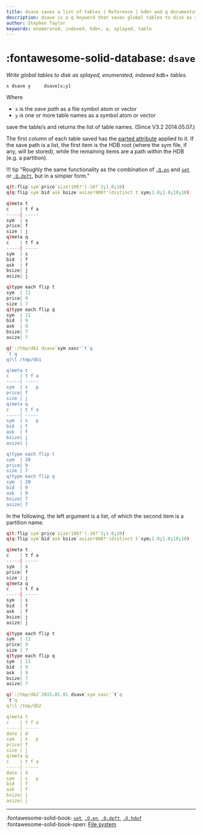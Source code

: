 ```yaml
---
title: dsave saves a list of tables | Reference | kdb+ and q documentation
description: dsave is a q keyword that saves global tables to disk as splayed, enumerated, indexed kdb+ tables.
author: Stephen Taylor
keywords: enumerated, indexed, kdb+, q, splayed, table
---
```

# :fontawesome-solid-database: `dsave`

_Write global tables to disk as splayed, enumerated, indexed kdb+ tables._




```syntax
x dsave y     dsave[x;y]
```

Where

-   `x` is the _save path_ as a file symbol atom or vector
-   `y` is one or more table names as a symbol atom or vector

save the table/s and returns the list of table names.
(Since V3.2 2014.05.07.)

The first column of each table saved has the [parted attribute](set-attribute.md) applied to it. If the save path is a list, the first item is the HDB root (where the sym file, if any, will be stored), while the remaining items are a path within the HDB (e.g. a partition).

!!! tip "Roughly the same functionality as the combination of [`.Q.en`](dotq.md#en-enumerate-varchar-cols) and [`set`](get.md#set) or [`.Q.dpft`](dotq.md#dpft-save-table), but in a simpler form."

```q
q)t:flip`sym`price`size!100?'(-10?`3;1.0;10)
q)q:flip`sym`bid`ask`bsize`asize!900?'(distinct t`sym;1.0;1.0;10;10)

q)meta t
c    | t f a
-----| -----
sym  | s    
price| f    
size | j    
q)meta q    
c    | t f a
-----| -----
sym  | s    
bid  | f    
ask  | f    
bsize| j    
asize| j    

q)type each flip t
sym  | 11
price| 9
size | 7
q)type each flip q
sym  | 11
bid  | 9
ask  | 9
bsize| 7
asize| 7

q)`:/tmp/db1 dsave`sym xasc'`t`q
`t`q
q)\l /tmp/db1

q)meta t
c    | t f a
-----| -----
sym  | s   p
price| f    
size | j    
q)meta q
c    | t f a
-----| -----
sym  | s   p
bid  | f    
ask  | f    
bsize| j    
asize| j    

q)type each flip t
sym  | 20
price| 9
size | 7
q)type each flip q
sym  | 20
bid  | 9
ask  | 9
bsize| 7
asize| 7
```

In the following, the left argument is a list, of which the second item is a partition name.

```q
q)t:flip`sym`price`size!100?'(-10?`3;1.0;10)
q)q:flip`sym`bid`ask`bsize`asize!900?'(distinct t`sym;1.0;1.0;10;10)

q)meta t
c    | t f a
-----| -----
sym  | s    
price| f    
size | j    
q)meta q
c    | t f a
-----| -----
sym  | s    
bid  | f    
ask  | f    
bsize| j    
asize| j    

q)type each flip t
sym  | 11
price| 9
size | 7
q)type each flip q
sym  | 11
bid  | 9
ask  | 9
bsize| 7
asize| 7

q)`:/tmp/db2`2015.01.01 dsave`sym xasc'`t`q
`t`q
q)\l /tmp/db2

q)meta t
c    | t f a
-----| -----
date | d    
sym  | s   p
price| f    
size | j    
q)meta q
c    | t f a
-----| -----
date | d    
sym  | s   p
bid  | f    
ask  | f    
bsize| j    
asize| j    
```

----
:fontawesome-solid-book: 
[`set`](get.md#set), 
[`.Q.en`](dotq.md#en-enumerate-varchar-cols), 
[`.Q.dpft`](dotq.md#dpft-save-table), 
[`.Q.hdpf`](dotq.md#hdpf-save-tables) 
<br>
:fontawesome-solid-book-open:
[File system](../basics/files.md)


